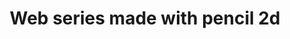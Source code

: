 ---
title: 'Web series made with pencil 2d '
redirect_to:
  - 'https://discuss.pencil2d.org/t/web-series-made-with-pencil-2d/730'
---